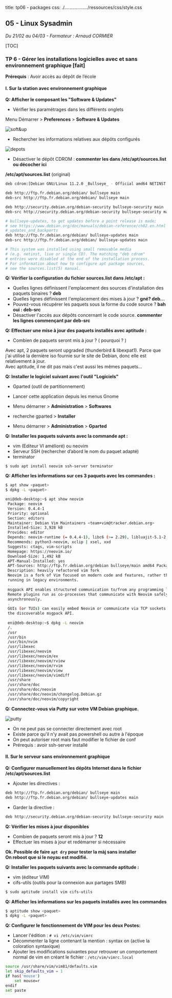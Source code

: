 title: tp06 - packages
css: ./................../ressources/css/style.css

## 05 - Linux Sysadmin
*Du 21/02 au 04/03 - Formateur : Arnaud CORMIER*

[TOC]

### TP 6 - Gérer les installations logicielles avec et sans environnement graphique [fait]

**Prérequis** : Avoir accès au dépôt de l’école

#### I. Sur la station avec environnement graphique

**Q: Afficher le composant les "Software & Updates"**

- Vérifier les paramétrages dans les différents onglets

Menu Démarrer > **Preferences** > **Software & Updates**

![soft&up](....../ressources/img/05-linux-sysadmin05-linux-sysadmin05-linux-sysadmintp6-software-and-updates.png)

- Rechercher les informations relatives aux dépôts configurés

![depots](....../ressources/img/05-linux-sysadmin05-linux-sysadmin05-linux-sysadmintp6-depots-configures.png)

- Désactiver le dépôt CDROM : **commenter les dans /etc/apt/sources.list ou décocher ici**

**/etc/apt/sources.list** (original)

```sh
deb cdrom:[Debian GNU/Linux 11.2.0 _Bullseye_ - Official amd64 NETINST 20211218-11:12]/ bullseye main 

deb http://ftp.fr.debian.org/debian/ bullseye main
deb-src http://ftp.fr.debian.org/debian/ bullseye main 

deb http://security.debian.org/debian-security bullseye-security main
deb-src http://security.debian.org/debian-security bullseye-security main 

# bullseye-updates, to get updates before a point release is made;
# see https://www.debian.org/doc/manuals/debian-reference/ch02.en.html
#_updates_and_backports
deb http://ftp.fr.debian.org/debian/ bullseye-updates main
deb-src http://ftp.fr.debian.org/debian/ bullseye-updates main 

# This system was installed using small removable media
# (e.g. netinst, live or single CD). The matching "deb cdrom"
# entries were disabled at the end of the installation process.
# For information about how to configure apt package sources,
# see the sources.list(5) manual. 
```

**Q: Vérifier la configuration du fichier sources.list dans /etc/apt :**
 
- Quelles lignes définissent l'emplacement des sources d'installation des paquets binaires ? **deb**
- Quelles lignes définissent l'emplacement des mises à jour ? **gné? deb...**
- Pouvez-vous récupérer les paquets sous la forme du code source ? **bah oui : deb-src**
- Désactiver l'accès aux dépôts concernant le code source. **commenter les lignes commençant par deb-src**


**Q: Effectuer une mise à jour des paquets installés avec aptitude :**
 
- Combien de paquets seront mis à jour ? ( pourquoi ? )

Avec apt, 2 paquets seront upgraded (thunderbird & libexpat1). Parce que j'ai utilisé la dernière iso fournie sur le site de Debian, donc elle est relativement à jour.<br>
Avec aptitude, il ne dit pas mais c'est aussi les mêmes paquets...


**Q: Installer le logiciel suivant avec l'outil "Logiciels"**
 
- Gparted (outil de partitionnement)
- Lancer cette application depuis les menus Gnome

- Menu démarrer > **Administration** > **Softwares** 
- recherche gparted > **Installer**
- Menu démarrer > **Administration** > **Gparted** 

**Q: Installer les paquets suivants avec la commande apt :**
 
- vim (Editeur VI amélioré) ou neovim
- Serveur SSH (rechercher d’abord le nom du paquet adapté)
- terminator 

```
$ sudo apt install neovim ssh-server terminator
```

**Q: Afficher les informations sur ces 3 paquets avec les commandes :**

```sh
$ apt show <paquet>
$ dpkg -L <paquet>
```

```sh
eni@deb-desktop:~$ apt show neovim 
 Package: neovim 
 Version: 0.4.4-1 
 Priority: optional 
 Section: editors 
 Maintainer: Debian Vim Maintainers <team+vim@tracker.debian.org> 
 Installed-Size: 3,928 kB 
 Provides: editor 
 Depends: neovim-runtime (= 0.4.4-1), libc6 (>= 2.29), libluajit-5.1-2 (>= 2.0.4+dfsg), libmsgpackc2 (>= 2.1.0), libtermkey1 (>= 0.19), libunibilium4 (>= 2.0), libuv1 (>= 1.20.2), libvterm0 (>= 0.1), lua-luv (>= 1.36.0-0) 
 Recommends: python3-neovim, xclip | xsel, xxd 
 Suggests: ctags, vim-scripts 
 Homepage: https://neovim.io/ 
 Download-Size: 1,492 kB 
 APT-Manual-Installed: yes 
 APT-Sources: http://ftp.fr.debian.org/debian bullseye/main amd64 Packages 
 Description: heavily refactored vim fork 
 Neovim is a fork of Vim focused on modern code and features, rather than 
 running in legacy environments. 
 . 
 msgpack API enables structured communication to/from any programming language. 
 Remote plugins run as co-processes that communicate with Neovim safely and 
 asynchronously. 
 . 
 GUIs (or TUIs) can easily embed Neovim or communicate via TCP sockets using 
 the discoverable msgpack API. 
   
 eni@deb-desktop:~$ dpkg -L neovim 
 /. 
 /usr 
 /usr/bin 
 /usr/bin/nvim 
 /usr/libexec 
 /usr/libexec/neovim 
 /usr/libexec/neovim/ex 
 /usr/libexec/neovim/rview 
 /usr/libexec/neovim/rvim 
 /usr/libexec/neovim/view 
 /usr/libexec/neovim/vimdiff 
 /usr/share 
 /usr/share/doc 
 /usr/share/doc/neovim 
 /usr/share/doc/neovim/changelog.Debian.gz 
 /usr/share/doc/neovim/copyright 
```

**Q: Connectez-vous via Putty sur votre VM Debian graphique.**
 
 ![putty](....../ressources/img/05-linux-sysadmin05-linux-sysadmin05-linux-sysadmintp6-putty.png "putty.exe")

 - On ne peut pas se connecter directement avec root
 - Existe parce qu'il n'y avait pas powershell ou autre à l'époque
 - On peut autoriser root mais faut modifier le fichier de conf
 - Prérequis : avoir ssh-server installé


#### II. Sur le serveur sans environnement graphique
**Q: Configurer manuellement les dépôts Internet dans le fichier /etc/apt/sources.list**
 
- Ajouter les directives :

```sh
deb http://ftp.fr.debian.org/debian/ bullseye main
deb http://ftp.fr.debian.org/debian/ bullseye-updates main
```

- Garder la directive :

```sh
deb http://security.debian.org/debian-security bullseye-security main
```

**Q: Vérifier les mises à jour disponibles**
 
- Combien de paquets seront mis à jour ? **12**
- Effectuer les mises à jour et redémarrer si nécessaire 

**Ok. Possible de faire `apt dry` pour tester la màj sans installer**<br>
**On reboot que si le noyau est modifié.**


**Q: Installer les paquets suivants avec la commande aptitude :**
 
- vim (éditeur VIM)
- cifs-utils (outils pour la connexion aux partages SMB)

```sh
$ sudo aptitude install vim cifs-utils
```

**Q: Afficher les informations sur les paquets installés avec les commandes**

```sh
$ aptitude show <paquet>
$ dpkg -L <paquet>
```

**Q: Configurer le fonctionnement de VIM pour les deux Postes:**
 
- Lancer l'édition : `# vi /etc/vim/vimrc`
- Décommenter la ligne contenant la mention : syntax on (active la coloration syntaxique)
- Ajouter les modifications suivantes pour retrouver un comportement normal de vim en créant le fichier : `/etc/vim/vimrc.local`

```sh
source /usr/share/vim/vim81/defaults.vim
let skip_defaults_vim = 1
if has('mouse')
	set mouse=r
endif
set paste
```

<link rel="stylesheet" type="text/css" href="................../ressources/css/bootstrap.min.css">
<link rel="stylesheet" type="text/css" href="................../ressources/css/style.css">

<style>

img {
	display: block;
	margin: 0 auto;
	max-width: 600px;
	max-height: 700px
}

</style>
